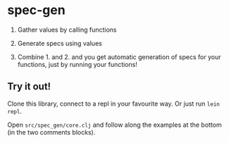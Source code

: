 # spec-gen

1. Gather values by calling functions

2. Generate specs using values

3. Combine 1. and 2. and you get automatic generation of specs for your functions, just by running your functions!

## Try it out!

Clone this library, connect to a repl in your favourite way. Or just run `lein repl`.

Open `src/spec_gen/core.clj` and follow along the examples at the bottom (in the two comments blocks).
